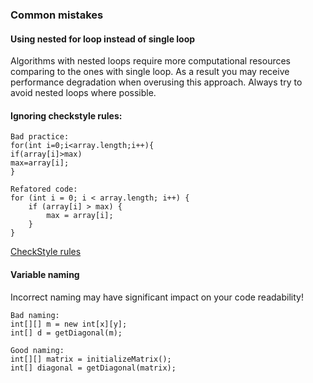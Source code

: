 ### Common mistakes

#### Using nested for loop instead of single loop
Algorithms with nested loops require more computational resources comparing to the ones with single loop. 
As a result you may receive performance degradation when overusing this approach. Always try to avoid nested 
loops where possible.

#### Ignoring checkstyle rules: 
```
Bad practice:
for(int i=0;i<array.length;i++){
if(array[i]>max)
max=array[i];
}
```
```
Refatored code:
for (int i = 0; i < array.length; i++) {
    if (array[i] > max) {
        max = array[i];
    }
}
```
[CheckStyle rules](https://google.github.io/styleguide/javaguide.html)

#### Variable naming
Incorrect naming may have significant impact on your code readability!  
```
Bad naming:
int[][] m = new int[x][y];
int[] d = getDiagonal(m);
```  
```
Good naming: 
int[][] matrix = initializeMatrix();
int[] diagonal = getDiagonal(matrix);
```  